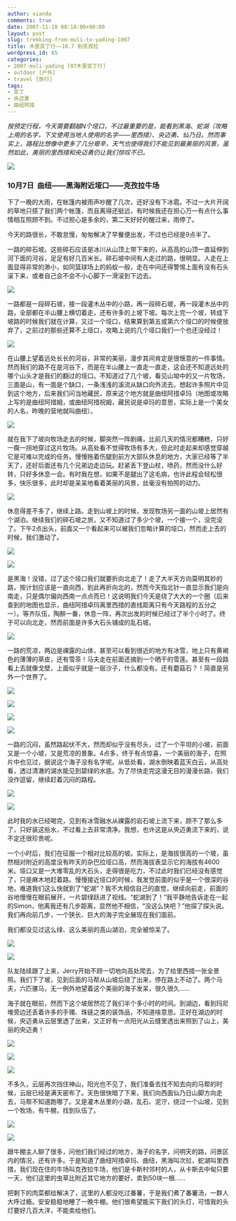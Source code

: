```yaml
---
author: xianda
comments: true
date: 2007-11-18 00:18:00+00:00
layout: post
slug: trekking-from-muli-to-yading-1007
title: 木里亚丁行——10.7 到克孜拉
wordpress_id: 65
categories:
- 2007-muli-yading [07木里亚丁行]
- outdoor [户外]
- travel [旅行]
tags:
- 亚丁
- 央迈勇
- 曲纽阿措
---
```


_按预定行程，今天需要翻越N个垭口，不过最重要的是，能看到黑海、蛇湖（攻略上用的名字，下文使用当地人使用的名字——里西措）、央迈勇、仙乃日。然而事实上，路程比想像中更多了几分艰辛，天气也使得我们不能见到最美丽的风景，虽然如此，美丽的里西措和央迈勇仍让我们惊叹不已。_

![](http://tkfiles.storage.live.com/y1pSlGiGjDE0a1avRQGGh8KBDXcLw_YYeWCml3rYdX9OMMiua7ZciZhJ8PJIzVsjqdmJ2i4vQjWfJ0)


### 10月7日  曲纽——黑海附近垭口——克孜拉牛场


下了一晚的大雨，在帐篷内被雨声吵醒了几次，还好没有下冰雹。不过一大片开阔的草地只搭了我们两个帐篷，而且离得还挺远，有时候我还在担心万一有点什么事情相互照顾不到。不过担心是多余的，第二天好好的醒过来，雨停了。

今天的路很长，不敢怠慢，匆匆解决了早餐便出发，不过也已经是9点半了。

一路的碎石坡。这些碎石应该是冰川从山顶上带下来的，从高高的山顶一直延伸到河下面的河谷，足足有好几百米长。碎石坡中间有人走过的路，很明显。人走在上面显得非常的渺小，如同篮球场上的蚂蚁一般，走在中间还得警惕上面有没有石头滚下来，或者自己会不会不小心脚下一滑滚到下边去。

<!-- more -->

![](http://tkfiles.storage.live.com/y1pSlGiGjDE0a2-iCd0HA0XbU7HTF4O4pQpSPS4o6hhotn-OKND-iISjPOjdpr_RlbSoudhfBONI70)

一路都是一段碎石坡，接一段灌木丛中的小路，再一段碎石坡，再一段灌木丛中的路，全部都在半山腰上横切着走，还有许多的上坡下坡。每次上完一个坡，转成下坡路的时候我们就在计算，又过一个垭口，结果算到第五或第六个垭口的时候便放弃了，之前过的那些还算不上垭口，攻略上说的几个垭口我们一个也还没经过！

![](http://tkfiles.storage.live.com/y1pSlGiGjDE0a3pDvMgufcIrKejrz1Z0OAx3BWMPPaVwRS38gEOHuDJpzfRNXsmXwyYO_VL5AXcOAs)

在山腰上望着远处长长的河谷，非常的美丽，漫步其间肯定是很惬意的一件事情。然而我们的路不在是河谷下，而是在半山腰上一直走一直走，这会还不知道远处的哪个山头才是我们的翻过的垭口。不知道过了几个坡，看见山坳中的又一片牧场，三面是山，有一面是个缺口，一条浅浅的溪流从缺口向外流去。想起许多照片中见到这个地方，后来我们问当地藏民，原来这个地方就是曲纽阿措卓玛（地图或攻略上写的是曲纽阿措姆，或曲纽阿措祝姆，藏民说是卓玛的意思，实际上是一个美女的人名，昨晚的营地就叫曲纽）。

![](http://tkfiles.storage.live.com/y1pSlGiGjDE0a1jqUuWVSlCLOKXQIIoM2qG6ljIyB31A9N0D2UJ12JXLuP1wGU5osE9BZvE5SwI-8c)

就在我下了坡向牧场走去的时候，脚突然一阵剧痛，比前几天的情况都糟糕，只好一瘸一拐地穿过这片牧场。从高处看不觉得牧场有多大，但此时走起来却感觉穿越它是可难以完成的任务。慢慢拖着伤腿到前方大部队休息的地方，大家已经等了半天了，还好后面还有几个兄弟边走边玩。赶紧丢下登山杖，喷药，然而没什么好转，只好多休息一会。有时我在想，如果不是腿出了这毛病，也许此程会轻松很多，快乐很多，此时却是呆呆地看着美丽的风景，丝毫没有拍照的动力。

![](http://tkfiles.storage.live.com/y1pSlGiGjDE0a0_QuXUStXNY4HSCkvOnJJiFmDTuRawyLrQmqGrQGNG0kncqmEqkhpAzVD_4oWci0M)

休息得差不多了，继续上路。走到山坡上的时候，发现牧场另一面的山坡上居然有个湖泊。继续我们的碎石坡之旅，又不知道过了多少个坡，一个接一个，没完没了。下午2点出头，前面又一个看起来可以被我们忽略计算的垭口，然而走上去的时候，我们激动了。

![](http://tkfiles.storage.live.com/y1pSlGiGjDE0a1ezH11D2uLezOGOkLMeJlQFHHachcTU-_SykWSmm4xzXY0vzHSm7L9zks82VMgSbM)

![](http://tkfiles.storage.live.com/y1pSlGiGjDE0a0IA7O9EJik0BaZOl4OPnZGO6f3KmrIcRjkEjxP1pQNzG_FpPCkGrzX02owN8soDB0)

是黑海！没错，过了这个垭口我们就要折向北走了！走了大半天方向莫明其妙的路，按计划应该是一直向西，到此再折向北的，然而今天指北针一直显示我们是向南走，只是偶尔偏向西南一点点而已！这说明我们今天是绕了大大的一个圈（后来查到的地图也显示，曲纽阿措卓玛离里西措的直线距离只有今天路程的五分之一）。等齐队伍，陶醉一番，休息一阵，再次出发的时候已经过了半个小时了。终于可以向北走，然而前面是许多大石头铺成的乱石坡。

![](http://tkfiles.storage.live.com/y1pSlGiGjDE0a3tO8UtsPOnZSEA10yfAtIVsygQLyXnL-LxCTkNgciuo_gUWErMuh7mi4z_cagmUiQ)

一路的荒凉，两边是祼露的山体，甚至可以看到很近的地方有冰雪，地上只有黄褐色的薄薄的草皮，还有雪茶！马夫走在前面还摘到一个晒干的雪莲。甚至有一段路看上去就像戈壁，上面似乎就是一层沙子，什么都没有。还有蘑菇石？！简直是另外一个世界了。

![](http://tkfiles.storage.live.com/y1pSlGiGjDE0a0_hCNtNpoP_q1AqwQ8cfzGIjlajkWf61CeCrPBbWKLwUCEkwRuCA024N3xkqj0if8)

![](http://tkfiles.storage.live.com/y1pSlGiGjDE0a0naWPfbtV22rt7LtP0LjSnm0-S3EEo3CqGy_jVZtVX-moq5fWEHNVGNy-2CDJWNaA)

![](http://tkfiles.storage.live.com/y1pSlGiGjDE0a21PK6CYGsjD1TvFDwK-TOVfihYKXo0iDiQ2oix_kGr_JWJ9QtwQZJDbc8tAeQTiB4)

![](http://tkfiles.storage.live.com/y1pSlGiGjDE0a0zEkouxyilAvQrnIi6TiJsqvAeijx09pVPjOxPxPrTaKJK75NKO0LIodfwn0JvFNk)

一路的沉闷，虽然路起伏不大，然而却似乎没有尽头，过了一个平坦的小坡，前面又是一个小坡，又是荒凉的景象。4点多，终于有点惊喜，一个美丽的海子，在照片中也见过，据说这个海子没有名字呢。从低处看，湖水倒映着蓝天白云，从高处看，透过清澈的湖水能见到碧绿的水底。为了尽快走完这漫无目的漫漫长路，我们没作逗留，继续赶着沉闷的路程。

![](http://tkfiles.storage.live.com/y1pSlGiGjDE0a1Z1OD9FCrOwVU2gw9SJLSUHm5PIvEhKH9TU1NUnd3jTdBEgrsQoDKMcDlOlPPQPPA)

![](http://tkfiles.storage.live.com/y1pSlGiGjDE0a2bdiiGIvKP7yke8ms_zJUmCe5g2csh28WwKam4OuDrPP_a6uG2-0k9GlbVz_1RYCs)

此时我的水已经喝完，见到有冰雪融水从祼露的岩石坡上流下来，顾不了那么多了，只好装这些水，不过看上去非常清净。我想，也许这是从央迈勇流下来的，说不定还很珍贵呢。

一个小时后，我们在征服一个相对比较高的坡。实际上，是海拔很高的一个坡，虽然相对附近的高度没有昨天的杂巴拉垭口高，然而海拔表显示它的海拔有4600米。垭口又是一大堆零乱的大石头，走得很是吃力，不过此时我们已经没有感觉了，只是麻木地赶着路。慢慢接近垭口的时候，我发觉前面的似乎是一个很深的谷地，难道我们这么快就到了“蛇湖”？我不大相信自己的直觉，继续向前走，前面的谷地慢慢在眼前展开，一片碧绿跃进了视线。“蛇湖到了！”我平静地告诉走在一起的Simon，他离我还有几步距离，显然他不相信，“没这么快吧？”他探了探头说。我们再向前几步，一个狭长、巨大的海子完全展现在我们面前。

我们都没见过这么绿、这么美丽的高山湖泊，完全被惊呆了。


![](http://tkfiles.storage.live.com/y1pSlGiGjDE0a2cjQPC8tUp6IEyZ7yhsSdNTAz34z9cutgLtpyEZTTP7u0PVqlTcFuyFj2J3pOW7YA)




![](http://tkfiles.storage.live.com/y1pSlGiGjDE0a06NbP5h73mpIj28vQTi08ctvr5_8BjqWHoKPetatxwcCQMHQ_zYwRTG6xN4aldinI)


队友陆续跟了上来，Jerry开始不顾一切地向高处爬去，为了给里西措一张全景照。我们下了坡，见到后面的马帮从山坡后绕了出来，停在路上不动了。两个马夫，六匹骡马，无一例外地望着这个美丽的海子发呆，很久很久……

海子就在眼前，然而下这个坡居然花了我们半个多小时的时间。到湖边，看到玛尼堆旁边还丢着许多的手镯、珠链之类的装饰品，不知道啥意思。正好在湖边的时候，央迈勇从云层里透了出来，又正好有一点阳光从云缝里透出来照到了山上，美丽的央迈勇！


![](http://tkfiles.storage.live.com/y1pSlGiGjDE0a3JdpwclbsqIOymfXS66Yt1ZYqMFRe_6oKLQeiZ5_Z5-nn5BPnRvWIknjOmsHS8_T4)




![](http://tkfiles.storage.live.com/y1pSlGiGjDE0a3xx1JQPBLIpenhXW-1oyPbBoTUy1RGHbpkDwUVGqAwi0Z2XvpHDTzMQbkv4uZaWY8)




![](http://tkfiles.storage.live.com/y1pSlGiGjDE0a0Y8OoxgCKP9QVc3LSA92scrynaY6xMR-UCH2Ghose69SXGVujSqkwj5Vw4oIYuyRw)


不多久，云层再次挡住神山，阳光也不见了，我们准备去找不知去向的马帮的时候，云层已经是满天密布了。天色很快暗了下来，我们向西面仙乃日山脚方向走去，马帮不知道跑哪了。又是灌木丛里的小路，乱石、泥泞，绕过一个山坡，见到一个牧场，有牛棚，找到队伍了。


![](http://tkfiles.storage.live.com/y1pSlGiGjDE0a1Krv3gnDhy5E5e7wsuQsDdWU9c_kG3YtzvH_SLOSMszXddBblX6pBCNHCPsDwp0Fg)




![](http://tkfiles.storage.live.com/y1pSlGiGjDE0a03kTDGPkuAWxR9xduIQPVVpfThkfVd4gZlLQGKjYqRbjhQ3vD-OIfM_M_OIhJ-j-s)


跟牛棚主人聊了很多，问他们我们经过的地方，海子的名字，问明天的路，问景区内的情况，还有许多。于是知道了曲纽阿措卓玛、曲纽，黑海叫次拉，蛇湖叫里西措，我们现在住的牛场叫克孜拉牛场，他们是卡斯村邻村的人，从卡斯去中甸只要一天，他们这里的虫草比附近其它地方的要好，卖到50块一根……

把剩下的肉菜都给解决了，这里的人都没吃过番薯，于是我们煮了番薯汤，一群人大呼过瘾。安安稳稳地睡了一晚牛棚。他们很希望能买下我们的头灯，可惜我的头灯要好几百大洋，不能卖给他们。
